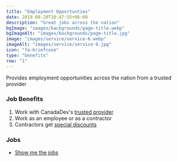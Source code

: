 ```yaml
---
title: "Employment Opportunties"
date: 2019-09-20T10:47:55+06:00
description: "Great jobs across the nation"
bgImage: "images/backgrounds/page-title.webp"
bgImageAlt: "images/backgrounds/page-title.jpg"
image: "images/service/service-6.webp"
imageAlt: "images/service/service-6.jpg"
icon: "fa-briefcase"
type: "benefits"
row: "1"
---
```


Provides employment opportunities across the nation from a trusted provider

### Job Benefits

1. Work with CanadaDev's [trusted provider](https://www.annexgroup.com/)
2. Work as an employee or as a contractor
3. Contractors get [special discounts](https://www.annexgroup.com/job-seekers/contractor-benefits/) 

### Jobs

- [Show me the jobs](/jobs)
